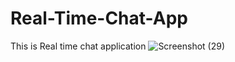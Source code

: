 # Real-Time-Chat-App
This is Real time chat application
![Screenshot (29)](https://user-images.githubusercontent.com/60839631/132243876-4b8c5cad-9cd7-4866-a774-8d2b36783d71.png)

